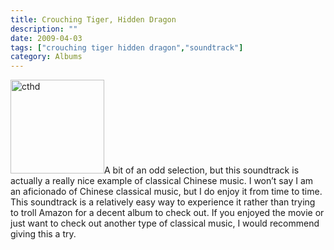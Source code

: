 ```yaml
---
title: Crouching Tiger, Hidden Dragon
description: ""
date: 2009-04-03
tags: ["crouching tiger hidden dragon","soundtrack"]
category: Albums
---
```



<p><img class="alignleft size-full wp-image-859" title="cthd" src="https://web.archive.org/web/20131211102330im_/http://mytungsten.net/wp-content//uploads/2009/05/cthd.jpg" alt="cthd" width="150" height="150">A bit of an odd selection, but this soundtrack is actually a really nice example of classical Chinese music. I won’t say I am an&nbsp;aficionado&nbsp;of Chinese classical music, but I do enjoy it from time to time. This soundtrack is a&nbsp;relatively&nbsp;easy way to experience it rather than trying to troll Amazon for a decent album to check out. If you enjoyed the movie or just want to check out another type of classical music, I would recommend giving this a try.</p>
